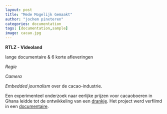 ```yaml
---
layout: post
title: "Mede Mogelijk Gemaakt"
author: "jochem pinxteren"
categories: documentation
tags: [documentation,sample]
image: cacao.jpg
---
```


**RTLZ - Videoland**

lange documentaire & 6 korte afleveringen

*Regie*

*Camera*

*Embedded journalism* over de cacao-industrie.

Een experimenteel onderzoek naar eerlijke prijzen voor cacaoboeren in Ghana leidde tot de ontwikkeling van een [drankje](https://kumasi-drinks.nl/over-kumasi/). Het project werd verfilmd in een [documentaire](http://kumasi-drinks.nl/documentaire/).

